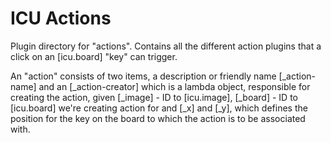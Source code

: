 ICU Actions
========

Plugin directory for "actions". Contains all the different action plugins that a click
on an [icu.board] "key" can trigger.

An "action" consists of two items, a description or friendly name [_action-name] and
an [_action-creator] which is a lambda object, responsible for creating the action,
given [_image] - ID to [icu.image], [_board] - ID to [icu.board] we're creating action
for and [_x] and [_y], which defines the position for the key on the board to which
the action is to be associated with.


